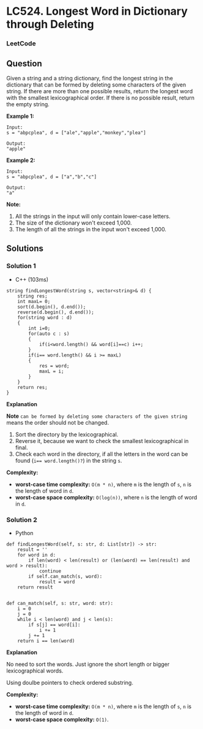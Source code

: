 # LC524. Longest Word in Dictionary through Deleting

### LeetCode

## Question

Given a string and a string dictionary, find the longest string in the dictionary that can be formed by deleting some characters of the given string. If there are more than one possible results, return the longest word with the smallest lexicographical order. If there is no possible result, return the empty string.

**Example 1:**

```
Input:
s = "abpcplea", d = ["ale","apple","monkey","plea"]

Output: 
"apple"
```

**Example 2:**

```
Input:
s = "abpcplea", d = ["a","b","c"]

Output: 
"a"
```

**Note:**

1.	All the strings in the input will only contain lower-case letters.
2.	The size of the dictionary won't exceed 1,000.
3.	The length of all the strings in the input won't exceed 1,000.

## Solutions

### Solution 1

* C++ (103ms)
```
string findLongestWord(string s, vector<string>& d) {
    string res;
    int maxL= 0;
    sort(d.begin(), d.end());
    reverse(d.begin(), d.end());
    for(string word : d)
    {
        int i=0;
        for(auto c : s)
        {
            if(i<word.length() && word[i]==c) i++;
        }
        if(i== word.length() && i >= maxL)
        {
            res = word;
            maxL = i;
        }
    }
    return res;
}
```

**Explanation**

**Note** `can be formed by deleting some characters of the given string` means the order should not be changed.

1. Sort the directory by the lexicographical.
2. Reverse it, because we want to check the smallest lexicographical in final.
3. Check each word in the directory, if all the letters in the word can be found (`i== word.length()?`) in the string `s`.

**Complexity:**

* **worst-case time complexity:** `O(m * n)`, where `m` is the length of `s`, `n` is the length of word in `d`.
* **worst-case space complexity:** `O(log(n))`, where `n` is the length of word in `d`.

### Solution 2

* Python
```
def findLongestWord(self, s: str, d: List[str]) -> str:
    result = ''
    for word in d:
        if len(word) < len(result) or (len(word) == len(result) and word > result):
            continue
        if self.can_match(s, word):
            result = word
    return result
            
        
def can_match(self, s: str, word: str):
    i = 0
    j = 0
    while i < len(word) and j < len(s):
        if s[j] == word[i]:
            i += 1
        j += 1
    return i == len(word)
```


**Explanation**

No need to sort the words. Just ignore the short length or bigger lexicographical words.

Using doulbe pointers to check ordered substring.

**Complexity:**

* **worst-case time complexity:** `O(m * n)`, where `m` is the length of `s`, `n` is the length of word in `d`.
* **worst-case space complexity:** `O(1)`.